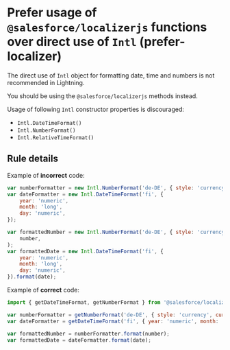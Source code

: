 # Prefer usage of `@salesforce/localizerjs` functions over direct use of `Intl` (prefer-localizer)

The direct use of `Intl` object for formatting date, time and numbers is not recommended in Lightning.

You should be using the `@salesforce/localizerjs` methods instead.

Usage of following `Intl` constructor properties is discouraged:

-   `Intl.DateTimeFormat()`
-   `Intl.NumberFormat()`
-   `Intl.RelativeTimeFormat()`

## Rule details

Example of **incorrect** code:

```js
var numberFormatter = new Intl.NumberFormat('de-DE', { style: 'currency', currency: 'EUR' });
var dateFormatter = new Intl.DateTimeFormat('fi', {
    year: 'numeric',
    month: 'long',
    day: 'numeric',
});

var formattedNumber = new Intl.NumberFormat('de-DE', { style: 'currency', currency: 'EUR' }).format(
    number,
);
var formattedDate = new Intl.DateTimeFormat('fi', {
    year: 'numeric',
    month: 'long',
    day: 'numeric',
}).format(date);
```

Example of **correct** code:

```js
import { getDateTimeFormat, getNumberFormat } from '@salesforce/localizer';

var numberFormatter = getNumberFormat('de-DE', { style: 'currency', currency: 'EUR' });
var dateFormatter = getDateTimeFormat('fi', { year: 'numeric', month: 'long', day: 'numeric' });

var formattedNumber = numberFormatter.format(number);
var formattedDate = dateFormatter.format(date);
```
